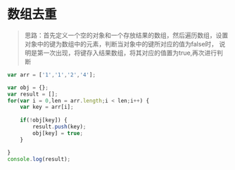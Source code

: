 # 数组去重

> 思路：首先定义一个空的对象和一个存放结果的数组，然后遍历数组，设置对象中的键为数组中的元素，判断当对象中的键所对应的值为false时，
说明是第一次出现，将键存入结果数组，将其对应的值置为true,再次进行判断

```js
var arr = ['1','1','2','4'];

var obj = {};
var result = [];
for(var i = 0,len = arr.length;i < len;i++) {
	var key = arr[i];
	
	if(!obj[key]) {
		result.push(key);
		obj[key] = true;
	}

}
console.log(result);

```
